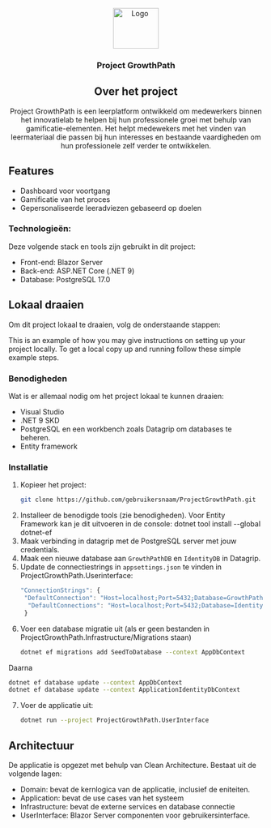 <!-- PROJECT LOGO -->
<br />
<div align="center">
  <a href="[https://github.com/github_username/repo_name](https://github.com/Dracey/ProjectGrowthPath)">
    <img src="https://github.com/user-attachments/assets/fb4c28ef-c97d-46c1-87cb-6abc71261079" alt="Logo" width="90" height="80">
  </a>

<h3 align="center">Project GrowthPath</h3>

 ## Over het project
 <p align="center">
    Project GrowthPath is een leerplatform ontwikkeld om medewerkers binnen het innovatielab te helpen bij hun professionele groei met behulp van gamificatie-elementen. Het helpt medewekers met het vinden van leermateriaal die passen bij hun interesses en bestaande vaardigheden om  hun professionele zelf verder te ontwikkelen. 
    <br />
  </p>
</div>

## Features
* Dashboard voor voortgang
* Gamificatie van het proces
* Gepersonaliseerde leeradviezen gebaseerd op doelen

### Technologieën:
Deze volgende stack en tools zijn gebruikt in dit project:
* Front-end: Blazor Server
* Back-end: ASP.NET Core (.NET 9)
* Database: PostgreSQL 17.0

<!-- GETTING STARTED -->
## Lokaal draaien 
Om dit project lokaal te draaien, volg de onderstaande stappen:

This is an example of how you may give instructions on setting up your project locally.
To get a local copy up and running follow these simple example steps.

### Benodigheden
Wat is er allemaal nodig om het project lokaal te kunnen draaien:
* Visual Studio
* .NET 9 SKD
* PostgreSQL en een workbench zoals Datagrip om databases te beheren.
* Entity framework

### Installatie
1. Kopieer het project:
   ```sh
   git clone https://github.com/gebruikersnaam/ProjectGrowthPath.git
   ```
2. Installeer de benodigde tools (zie benodigheden). Voor Entity Framework kan je dit uitvoeren in de console: dotnet tool install --global dotnet-ef
3. Maak verbinding in datagrip met de PostgreSQL server met jouw credentials.
4. Maak een nieuwe database aan `GrowthPathDB` en `IdentityDB` in Datagrip.
5. Update de connectiestrings in `appsettings.json` te vinden in ProjectGrowthPath.Userinterface:
   ```js
   "ConnectionStrings": {
    "DefaultConnection": "Host=localhost;Port=5432;Database=GrowthPathDB;Username=postgres;Password=yourpassword"
     "DefaultConnections": "Host=localhost;Port=5432;Database=IdentityDB;Username=postgres;Password=yourpassword"
    }
   ```
6. Voer een database migratie uit (als er geen bestanden in ProjectGrowthPath.Infrastructure/Migrations staan)
   ```sh
   dotnet ef migrations add SeedToDatabase --context AppDbContext
   ```
  Daarna
   ```sh
   dotnet ef database update --context AppDbContext
   dotnet ef database update --context ApplicationIdentityDbContext
   ```
7. Voer de applicatie uit:
   ```sh
   dotnet run --project ProjectGrowthPath.UserInterface
   ```
## Architectuur
De applicatie is opgezet met behulp van Clean Architecture. 
Bestaat uit de volgende lagen: 
* Domain: bevat de kernlogica van de applicatie, inclusief de eniteiten.
* Application: bevat de use cases van het systeem
* Infrastructure: bevat de externe services en database connectie
* UserInterface: Blazor Server componenten voor gebruikersinterface. 

